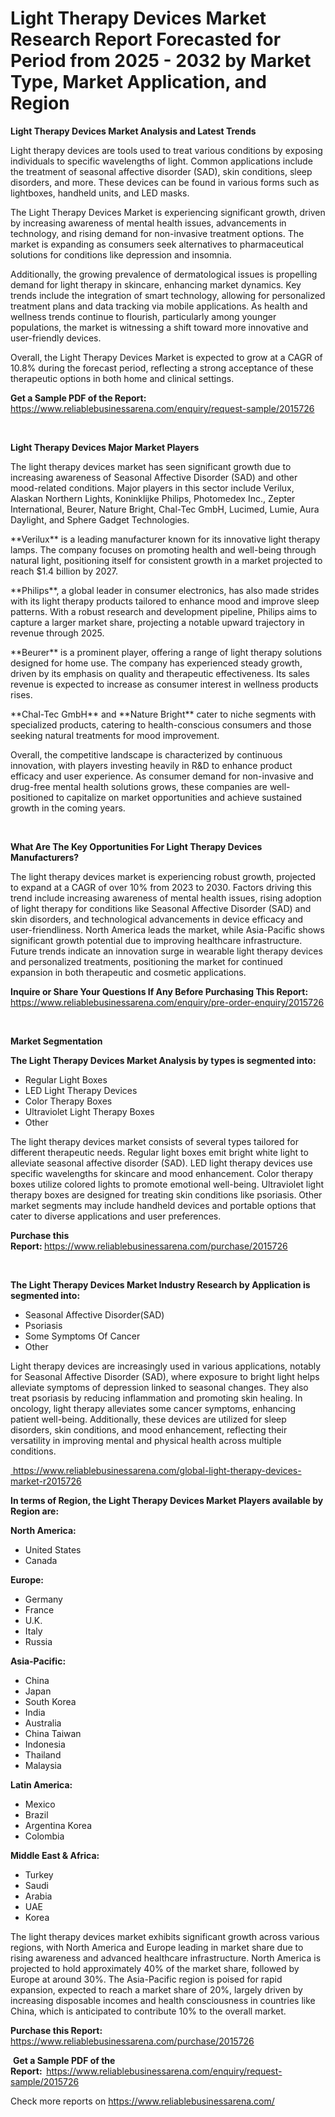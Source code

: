 <p><h1>Light Therapy Devices Market Research Report Forecasted for Period from 2025 -  2032 by Market Type, Market Application, and Region</h1></p><p><strong>Light Therapy Devices Market Analysis and Latest Trends</strong></p>
<p><p>Light therapy devices are tools used to treat various conditions by exposing individuals to specific wavelengths of light. Common applications include the treatment of seasonal affective disorder (SAD), skin conditions, sleep disorders, and more. These devices can be found in various forms such as lightboxes, handheld units, and LED masks.</p><p>The Light Therapy Devices Market is experiencing significant growth, driven by increasing awareness of mental health issues, advancements in technology, and rising demand for non-invasive treatment options. The market is expanding as consumers seek alternatives to pharmaceutical solutions for conditions like depression and insomnia.</p><p>Additionally, the growing prevalence of dermatological issues is propelling demand for light therapy in skincare, enhancing market dynamics. Key trends include the integration of smart technology, allowing for personalized treatment plans and data tracking via mobile applications. As health and wellness trends continue to flourish, particularly among younger populations, the market is witnessing a shift toward more innovative and user-friendly devices. </p><p>Overall, the Light Therapy Devices Market is expected to grow at a CAGR of 10.8% during the forecast period, reflecting a strong acceptance of these therapeutic options in both home and clinical settings.</p></p>
<p><strong>Get a Sample PDF of the Report:&nbsp;</strong> <a href="https://www.reliablebusinessarena.com/enquiry/request-sample/2015726?utm_campaign=1892&utm_medium=2&utm_source=Github&utm_content=ia&utm_term=04032025&utm_id=light-therapy-devices">https://www.reliablebusinessarena.com/enquiry/request-sample/2015726</a></p>
<p>&nbsp;</p>
<p><strong>Light Therapy Devices Major Market Players</strong></p>
<p><p>The light therapy devices market has seen significant growth due to increasing awareness of Seasonal Affective Disorder (SAD) and other mood-related conditions. Major players in this sector include Verilux, Alaskan Northern Lights, Koninklijke Philips, Photomedex Inc., Zepter International, Beurer, Nature Bright, Chal-Tec GmbH, Lucimed, Lumie, Aura Daylight, and Sphere Gadget Technologies.</p><p>**Verilux** is a leading manufacturer known for its innovative light therapy lamps. The company focuses on promoting health and well-being through natural light, positioning itself for consistent growth in a market projected to reach $1.4 billion by 2027. </p><p>**Philips**, a global leader in consumer electronics, has also made strides with its light therapy products tailored to enhance mood and improve sleep patterns. With a robust research and development pipeline, Philips aims to capture a larger market share, projecting a notable upward trajectory in revenue through 2025.</p><p>**Beurer** is a prominent player, offering a range of light therapy solutions designed for home use. The company has experienced steady growth, driven by its emphasis on quality and therapeutic effectiveness. Its sales revenue is expected to increase as consumer interest in wellness products rises.</p><p>**Chal-Tec GmbH** and **Nature Bright** cater to niche segments with specialized products, catering to health-conscious consumers and those seeking natural treatments for mood improvement.</p><p>Overall, the competitive landscape is characterized by continuous innovation, with players investing heavily in R&D to enhance product efficacy and user experience. As consumer demand for non-invasive and drug-free mental health solutions grows, these companies are well-positioned to capitalize on market opportunities and achieve sustained growth in the coming years.</p></p>
<p>&nbsp;</p>
<p><strong>What Are The Key Opportunities For Light Therapy Devices Manufacturers?</strong></p>
<p><p>The light therapy devices market is experiencing robust growth, projected to expand at a CAGR of over 10% from 2023 to 2030. Factors driving this trend include increasing awareness of mental health issues, rising adoption of light therapy for conditions like Seasonal Affective Disorder (SAD) and skin disorders, and technological advancements in device efficacy and user-friendliness. North America leads the market, while Asia-Pacific shows significant growth potential due to improving healthcare infrastructure. Future trends indicate an innovation surge in wearable light therapy devices and personalized treatments, positioning the market for continued expansion in both therapeutic and cosmetic applications.</p></p>
<p><strong>Inquire or Share Your Questions If Any Before Purchasing This Report:</strong> <a href="https://www.reliablebusinessarena.com/enquiry/pre-order-enquiry/2015726?utm_campaign=1892&utm_medium=2&utm_source=Github&utm_content=ia&utm_term=04032025&utm_id=light-therapy-devices">https://www.reliablebusinessarena.com/enquiry/pre-order-enquiry/2015726</a></p>
<p>&nbsp;</p>
<p><strong>Market Segmentation</strong></p>
<p><strong>The Light Therapy Devices Market Analysis by types is segmented into:</strong></p>
<p><ul><li>Regular Light Boxes</li><li>LED Light Therapy Devices</li><li>Color Therapy Boxes</li><li>Ultraviolet Light Therapy Boxes</li><li>Other</li></ul></p>
<p><p>The light therapy devices market consists of several types tailored for different therapeutic needs. Regular light boxes emit bright white light to alleviate seasonal affective disorder (SAD). LED light therapy devices use specific wavelengths for skincare and mood enhancement. Color therapy boxes utilize colored lights to promote emotional well-being. Ultraviolet light therapy boxes are designed for treating skin conditions like psoriasis. Other market segments may include handheld devices and portable options that cater to diverse applications and user preferences.</p></p>
<p><strong>Purchase this Report:&nbsp;</strong><a href="https://www.reliablebusinessarena.com/purchase/2015726?utm_campaign=1892&utm_medium=2&utm_source=Github&utm_content=ia&utm_term=04032025&utm_id=light-therapy-devices">https://www.reliablebusinessarena.com/purchase/2015726</a></p>
<p>&nbsp;</p>
<p><strong>The Light Therapy Devices Market Industry Research by Application is segmented into:</strong></p>
<p><ul><li>Seasonal Affective Disorder(SAD)</li><li>Psoriasis</li><li>Some Symptoms Of Cancer</li><li>Other</li></ul></p>
<p><p>Light therapy devices are increasingly used in various applications, notably for Seasonal Affective Disorder (SAD), where exposure to bright light helps alleviate symptoms of depression linked to seasonal changes. They also treat psoriasis by reducing inflammation and promoting skin healing. In oncology, light therapy alleviates some cancer symptoms, enhancing patient well-being. Additionally, these devices are utilized for sleep disorders, skin conditions, and mood enhancement, reflecting their versatility in improving mental and physical health across multiple conditions.</p></p>
<p><a href="https://www.reliablebusinessarena.com/global-light-therapy-devices-market-r2015726?utm_campaign=1892&utm_medium=2&utm_source=Github&utm_content=ia&utm_term=04032025&utm_id=light-therapy-devices">&nbsp;https://www.reliablebusinessarena.com/global-light-therapy-devices-market-r2015726</a></p>
<p><strong>In terms of Region, the Light Therapy Devices Market Players available by Region are:</strong></p>
<p>
    <p> <strong> North America: </strong>
        <ul>
            <li>United States</li>
            <li>Canada</li>
        </ul>
        </p> 
    <p> <strong> Europe: </strong>
        <ul>
            <li>Germany</li>
            <li>France</li>
            <li>U.K.</li>
            <li>Italy</li>
            <li>Russia</li>
        </ul>
        </p> 
    <p> <strong> Asia-Pacific: </strong>
        <ul>
            <li>China</li>
            <li>Japan</li>
            <li>South Korea</li>
            <li>India</li>
            <li>Australia</li>
            <li>China Taiwan</li>
            <li>Indonesia</li>
            <li>Thailand</li>
            <li>Malaysia</li>
        </ul>
        </p> 
    <p> <strong> Latin America: </strong>
        <ul>
            <li>Mexico</li>
            <li>Brazil</li>
            <li>Argentina Korea</li>
            <li>Colombia</li>
        </ul>
        </p> 
    <p> <strong> Middle East & Africa: </strong>
        <ul>
            <li>Turkey</li>
            <li>Saudi</li>
            <li>Arabia</li>
            <li>UAE</li>
            <li>Korea</li>
        </ul>
    </p>
    </p>
<p><p>The light therapy devices market exhibits significant growth across various regions, with North America and Europe leading in market share due to rising awareness and advanced healthcare infrastructure. North America is projected to hold approximately 40% of the market share, followed by Europe at around 30%. The Asia-Pacific region is poised for rapid expansion, expected to reach a market share of 20%, largely driven by increasing disposable incomes and health consciousness in countries like China, which is anticipated to contribute 10% to the overall market.</p></p>
<p><strong>Purchase this Report: </strong><a href="https://www.reliablebusinessarena.com/purchase/2015726?utm_campaign=1892&utm_medium=2&utm_source=Github&utm_content=ia&utm_term=04032025&utm_id=light-therapy-devices">https://www.reliablebusinessarena.com/purchase/2015726</a></p>
<p>&nbsp;<strong>Get a Sample PDF of the Report:&nbsp;&nbsp;</strong><a href="https://www.reliablebusinessarena.com/enquiry/request-sample/2015726?utm_campaign=1892&utm_medium=2&utm_source=Github&utm_content=ia&utm_term=04032025&utm_id=light-therapy-devices">https://www.reliablebusinessarena.com/enquiry/request-sample/2015726</a></p>
<p><strong></strong></p>
<p>Check more reports on <a href="https://www.reliablebusinessarena.com/?utm_campaign=1892&utm_medium=2&utm_source=Github&utm_content=ia&utm_term=04032025&utm_id=light-therapy-devices">https://www.reliablebusinessarena.com/</a></p>